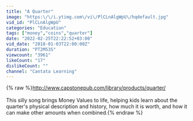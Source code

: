 ```yaml
---
title: "A Quarter"
image: "https:\/\/i.ytimg.com\/vi\/PlCLnAlgWpU\/hqdefault.jpg"
vid_id: "PlCLnAlgWpU"
categories: "Education"
tags: ["money","coins","quarter"]
date: "2022-02-25T22:22:52+03:00"
vid_date: "2018-01-03T22:00:00Z"
duration: "PT2M53S"
viewcount: "3961"
likeCount: "17"
dislikeCount: ""
channel: "Cantata Learning"
---
```

{% raw %}<a rel="nofollow" target="blank" href="http://www.capstonepub.com/library/products/quarter/">http://www.capstonepub.com/library/products/quarter/</a><br /><br />This silly song brings Money Values to life, helping kids learn about the quarter's physical description and history, how much it is worth, and how it can make other amounts when combined.{% endraw %}
